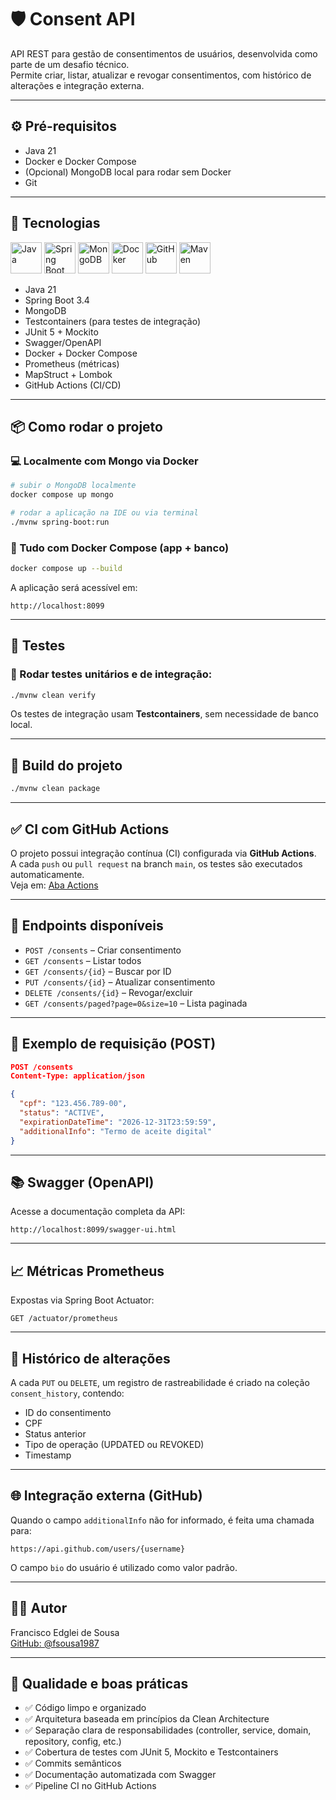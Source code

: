 # 🛡️ Consent API

API REST para gestão de consentimentos de usuários, desenvolvida como parte de um desafio técnico.  
Permite criar, listar, atualizar e revogar consentimentos, com histórico de alterações e integração externa.

---

## ⚙️ Pré-requisitos

- Java 21
- Docker e Docker Compose
- (Opcional) MongoDB local para rodar sem Docker
- Git

---

## 🚀 Tecnologias
<p align="left">
  <img src="https://cdn.jsdelivr.net/gh/devicons/devicon/icons/java/java-original.svg" alt="Java" width="50"/>
  <img src="https://cdn.jsdelivr.net/gh/devicons/devicon/icons/spring/spring-original.svg" alt="Spring Boot" width="50"/>
  <img src="https://cdn.jsdelivr.net/gh/devicons/devicon/icons/mongodb/mongodb-original.svg" alt="MongoDB" width="50"/>
  <img src="https://cdn.jsdelivr.net/gh/devicons/devicon/icons/docker/docker-original.svg" alt="Docker" width="50"/>
  <img src="https://cdn.jsdelivr.net/gh/devicons/devicon/icons/github/github-original.svg" alt="GitHub" width="50"/>
  <img src="https://cdn.jsdelivr.net/gh/devicons/devicon/icons/maven/maven-original.svg" alt="Maven" width="50"/>
</p>

- Java 21 
- Spring Boot 3.4
- MongoDB
- Testcontainers (para testes de integração)
- JUnit 5 + Mockito
- Swagger/OpenAPI
- Docker + Docker Compose
- Prometheus (métricas)
- MapStruct + Lombok
- GitHub Actions (CI/CD)

---

## 📦 Como rodar o projeto

### 💻 Localmente com Mongo via Docker

```bash
# subir o MongoDB localmente
docker compose up mongo
```

```bash
# rodar a aplicação na IDE ou via terminal
./mvnw spring-boot:run
```

### 🐳 Tudo com Docker Compose (app + banco)

```bash
docker compose up --build
```

A aplicação será acessível em:

```
http://localhost:8099
```

---

## 🧪 Testes

### 🔬 Rodar testes unitários e de integração:

```bash
./mvnw clean verify
```

Os testes de integração usam **Testcontainers**, sem necessidade de banco local.

---

## 🔄 Build do projeto

```bash
./mvnw clean package
```

---

## ✅ CI com GitHub Actions

O projeto possui integração contínua (CI) configurada via **GitHub Actions**.  
A cada `push` ou `pull request` na branch `main`, os testes são executados automaticamente.  
Veja em: [Aba Actions](https://github.com/fsousa1987/consent-api/actions)

---

## 📂 Endpoints disponíveis

- `POST /consents` – Criar consentimento
- `GET /consents` – Listar todos
- `GET /consents/{id}` – Buscar por ID
- `PUT /consents/{id}` – Atualizar consentimento
- `DELETE /consents/{id}` – Revogar/excluir
- `GET /consents/paged?page=0&size=10` – Lista paginada

---

## 📄 Exemplo de requisição (POST)

```json
POST /consents
Content-Type: application/json

{
  "cpf": "123.456.789-00",
  "status": "ACTIVE",
  "expirationDateTime": "2026-12-31T23:59:59",
  "additionalInfo": "Termo de aceite digital"
}
```

---

## 📚 Swagger (OpenAPI)

Acesse a documentação completa da API:

```
http://localhost:8099/swagger-ui.html
```

---

## 📈 Métricas Prometheus

Expostas via Spring Boot Actuator:

```
GET /actuator/prometheus
```

---

## 🧾 Histórico de alterações

A cada `PUT` ou `DELETE`, um registro de rastreabilidade é criado na coleção `consent_history`, contendo:

- ID do consentimento
- CPF
- Status anterior
- Tipo de operação (UPDATED ou REVOKED)
- Timestamp

---

## 🌐 Integração externa (GitHub)

Quando o campo `additionalInfo` não for informado, é feita uma chamada para:

```
https://api.github.com/users/{username}
```

O campo `bio` do usuário é utilizado como valor padrão.

---

## 🧑‍💻 Autor

Francisco Edglei de Sousa  
[GitHub: @fsousa1987](https://github.com/fsousa1987)

---

## 🧼 Qualidade e boas práticas

- ✅ Código limpo e organizado
- ✅ Arquitetura baseada em princípios da Clean Architecture
- ✅ Separação clara de responsabilidades (controller, service, domain, repository, config, etc.)
- ✅ Cobertura de testes com JUnit 5, Mockito e Testcontainers
- ✅ Commits semânticos
- ✅ Documentação automatizada com Swagger
- ✅ Pipeline CI no GitHub Actions
